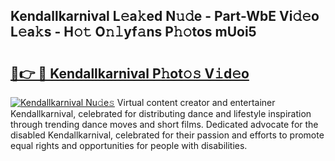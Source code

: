 ## Kendallkarnival L𝚎a𝚔ed N𝚞𝚍e - Part-WbE Vi𝚍𝚎o L𝚎a𝚔s - H𝚘𝚝 O𝚗𝚕yf𝚊ns P𝚑𝚘tos mUoi5

# <h2><a href="http://kfcol1h.oniu.top/?m=Kendallkarnival">🔗👉 🔴 Kendallkarnival P𝚑ot𝚘𝚜 V𝚒d𝚎o</a></h2>

[![Kendallkarnival Nu𝚍e𝚜](https://i.imgur.com/0qMVB7G.gif)](http://kfcol1h.oniu.top/?m=Kendallkarnival)
Virtual content creator and entertainer Kendallkarnival, celebrated for distributing dance and lifestyle inspiration through trending dance moves and short films. Dedicated advocate for the disabled Kendallkarnival, celebrated for their passion and efforts to promote equal rights and opportunities for people with disabilities.  
